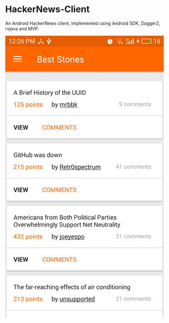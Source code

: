 # HackerNews-Client

An Android HackerNews client, implemented using Android SDK, Dagger2, rxjava and MVP. 

![Alt text](/images/main-screen.jpg?raw=true "Optional Title")
